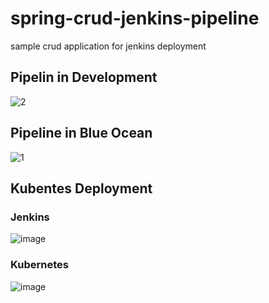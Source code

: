 # spring-crud-jenkins-pipeline
sample crud application for jenkins deployment

## Pipelin in Development
![2](https://user-images.githubusercontent.com/47694676/179264609-664d614c-7c5d-4666-a9b4-f6fa26d3cf92.PNG)

## Pipeline in Blue Ocean
![1](https://user-images.githubusercontent.com/47694676/179264698-b4d5ebaa-e841-49b9-b97f-599cd247976b.PNG)

## Kubentes Deployment
### Jenkins
![image](https://user-images.githubusercontent.com/47694676/179405060-f322cfef-99b0-4c45-ab2c-aff84ef4b57c.png)

### Kubernetes
![image](https://user-images.githubusercontent.com/47694676/179405119-50462109-fc86-43a8-91f3-1fedefe43294.png)
